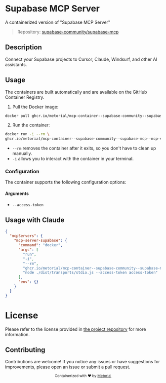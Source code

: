 
# Supabase MCP Server

A containerized version of "Supabase MCP Server"

> Repository: [supabase-community/supabase-mcp](https://github.com/supabase-community/supabase-mcp)

## Description

Connect your Supabase projects to Cursor, Claude, Windsurf, and other AI assistants.


## Usage

The containers are built automatically and are available on the GitHub Container Registry.

1. Pull the Docker image:

```bash
docker pull ghcr.io/metorial/mcp-container--supabase-community--supabase-mcp--mcp-server-supabase
```

2. Run the container:

```bash
docker run -i --rm \ 
ghcr.io/metorial/mcp-container--supabase-community--supabase-mcp--mcp-server-supabase  "node ./dist/transports/stdio.js --access-token access-token"
```

- `--rm` removes the container after it exits, so you don't have to clean up manually.
- `-i` allows you to interact with the container in your terminal.



### Configuration

The container supports the following configuration options:


#### Arguments

- `--access-token`






## Usage with Claude

```json
{
  "mcpServers": {
    "mcp-server-supabase": {
      "command": "docker",
      "args": [
        "run",
        "-i",
        "--rm",
        "ghcr.io/metorial/mcp-container--supabase-community--supabase-mcp--mcp-server-supabase",
        "node ./dist/transports/stdio.js --access-token access-token"
      ],
      "env": {}
    }
  }
}
```

# License

Please refer to the license provided in [the project repository](https://github.com/supabase-community/supabase-mcp) for more information.

## Contributing

Contributions are welcome! If you notice any issues or have suggestions for improvements, please open an issue or submit a pull request.

<div align="center">
  <sub>Containerized with ❤️ by <a href="https://metorial.com">Metorial</a></sub>
</div>
  